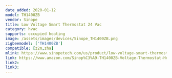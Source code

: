 ```yaml
---
date_added: 2020-01-12
model: TH1400ZB
vendor: Sinope
title: Low Voltage Smart Thermostat 24 Vac
category: hvac
supports: occupied heating
image: /assets/images/devices/Sinope_TH1400ZB.png
zigbeemodel: ['TH1400ZB']
compatible: [z2m,zha]
mlink: https://www.sinopetech.com/us/product/low-voltage-smart-thermostat-24-vac-zigbee/
link: https://www.amazon.com/Sinop%C3%A9-TH1400ZB-Voltage-Thermostat-Heating/dp/B07TVF88JB
link2: 
link3: 
---
```

